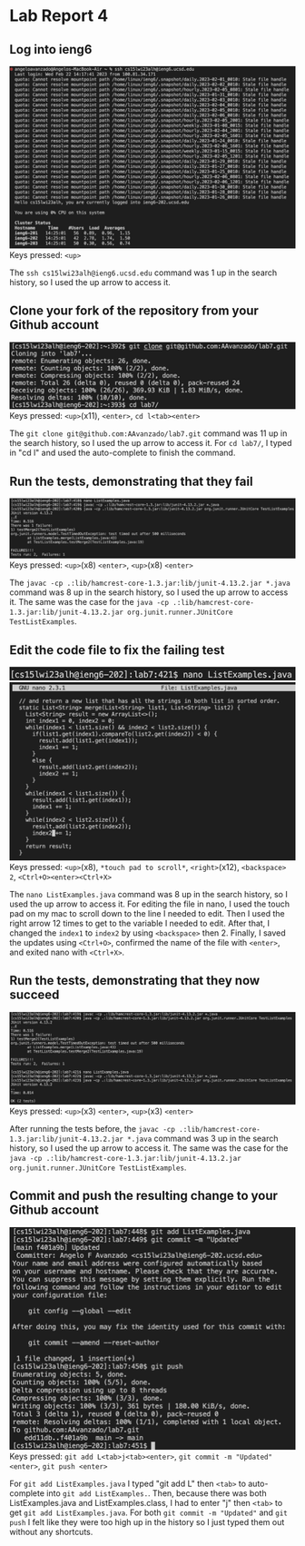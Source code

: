 # Lab Report 4

## Log into ieng6
![Image](SSHLogin.png)
Keys pressed: `<up>`

The `ssh cs15lwi23alh@ieng6.ucsd.edu` command was 1 up in the search history, so I used the up arrow to access it.

## Clone your fork of the repository from your Github account
![Image](gitCloneCD.png)
Keys pressed: `<up>`(x11), `<enter>`, `cd l<tab><enter>`

The `git clone git@github.com:AAvanzado/lab7.git` command was 11 up in the search history, so I used the up arrow to access it. For `cd lab7/`, I typed in "cd l" and used the auto-complete <tab> to finish the command.

## Run the tests, demonstrating that they fail
![Image](TestFailures.png)
Keys pressed: `<up>`(x8) `<enter>`, `<up>`(x8) `<enter>`

The `javac -cp .:lib/hamcrest-core-1.3.jar:lib/junit-4.13.2.jar *.java` command was 8 up in the search history, so I used the up arrow to access it. The same was the case for the `java -cp .:lib/hamcrest-core-1.3.jar:lib/junit-4.13.2.jar org.junit.runner.JUnitCore TestListExamples`.

## Edit the code file to fix the failing test
![Image](nanoCMD.png)
![Image](nanoEdits.png)
Keys pressed: `<up>`(x8), `*touch pad to scroll*`, `<right>`(x12), `<backspace> 2`, `<Ctrl+O><enter><Ctrl+X>`

The `nano ListExamples.java` command was 8 up in the search history, so I used the up arrow to access it. For editing the file in nano, I used the touch pad on my mac to scroll down to the line I needed to edit. Then I used the right arrow 12 times to get to the variable I needed to edit. After that, I changed the `index1` to `index2` by using `<backspace>` then 2. Finally, I saved the updates using `<Ctrl+O>`, confirmed the name of the file with `<enter>`, and exited nano with `<Ctrl+X>`. 

## Run the tests, demonstrating that they now succeed
![Image](TestPassing.png)
Keys pressed: `<up>`(x3) `<enter>`, `<up>`(x3) `<enter>`

After running the tests before, the `javac -cp .:lib/hamcrest-core-1.3.jar:lib/junit-4.13.2.jar *.java` command was 3 up in the search history, so I used the up arrow to access it. The same was the case for the `java -cp .:lib/hamcrest-core-1.3.jar:lib/junit-4.13.2.jar org.junit.runner.JUnitCore TestListExamples`.

## Commit and push the resulting change to your Github account
![Image](AddCommitPush.png)
Keys pressed: `git add L<tab>j<tab><enter>`, `git commit -m "Updated" <enter>`, `git push <enter>`

For `git add ListExamples.java` I typed "git add L" then `<tab>` to auto-complete into `git add ListExamples.`. Then, because there was both ListExamples.java and ListExamples.class, I had to enter "j" then `<tab>` to get `git add ListExamples.java`. For both `git commit -m "Updated"` and `git push` I felt like they were too high up in the history so I just typed them out without any shortcuts.
